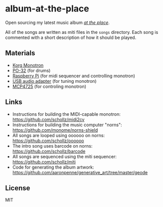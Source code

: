 # album-at-the-place

Open sourcing my latest music album *[at the place](https://infinitedigits.bandcamp.com/album/at-the-place)*.

All of the songs are written as miti files in the `songs` directory. Each song is commented with a short description of how it should be played. 

## Materials

- [Korg Monotron](https://www.amazon.com/gp/product/B00684KFAM/ref=as_li_tl?ie=UTF8&camp=1789&creative=9325&creativeASIN=B00684KFAM&linkCode=as2&tag=scholl-20)
- [PO-32](https://www.amazon.com/gp/product/B01MR9L4PL/ref=as_li_tl?ie=UTF8&camp=1789&creative=9325&creativeASIN=B01MR9L4PL&linkCode=as2&tag=scholl-20) (for drums)
- [Raspberry Pi](https://www.amazon.com/gp/product/B07BC7BMHY/ref=as_li_tl?ie=UTF8&camp=1789&creative=9325&creativeASIN=B07BC7BMHY&linkCode=as2&tag=scholl-20) (for midi sequencer and controlling monotron)
- [USB audio adapter](https://www.amazon.com/gp/product/B01N905VOY/ref=as_li_tl?ie=UTF8&camp=1789&creative=9325&creativeASIN=B01N905VOY&linkCode=as2&tag=scholl-20) (for tuning monotron)
- [MCP4725](https://www.amazon.com/gp/product/B00SK8MBXI/ref=as_li_tl?ie=UTF8&camp=1789&creative=9325&creativeASIN=B00SK8MBXI&linkCode=as2&tag=scholl-20) (for controling monotron)


## Links

- Instructions for building the MIDI-capable monotron: https://github.com/schollz/midi2cv
- Instructions for building the music computer "norns": https://github.com/monome/norns-shield
- All songs are looped using oooooo on norns: https://github.com/schollz/oooooo
- The intro song uses barcode on norns: https://github.com/schollz/barcode
- All songs are sequenced using the miti sequencer: https://github.com/schollz/miti
- Code for generating the album artwork: https://github.com/aaronpenne/generative_art/tree/master/geode

## License

MIT
